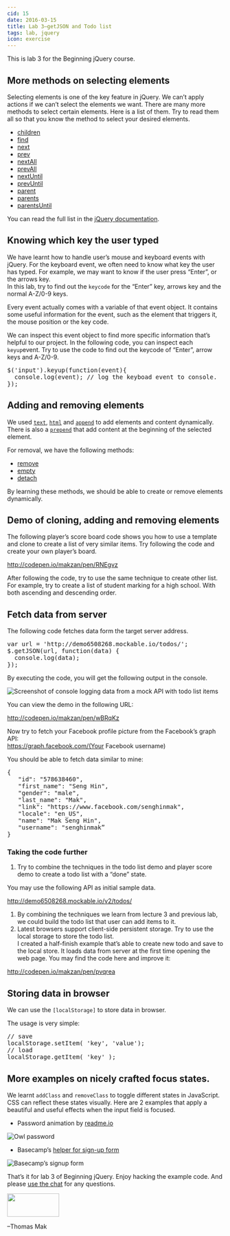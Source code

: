 ```yaml
---
cid: 15
date: 2016-03-15
title: Lab 3—getJSON and Todo list
tags: lab, jquery
icon: exercise
---
```



<p>This is lab 3 for the Beginning jQuery course.
</p>
<h2>More methods on selecting elements</h2>
<p>Selecting elements is one of the key feature in jQuery. We can’t apply actions if we can’t select the elements we want. There are many more methods to select certain elements. Here is a list of them. Try to read them all so that you know the method to select your desired elements.
</p>
<ul>
	<li><a href="http://api.jquery.com/children">children</a></li>
	<li><a href="http://api.jquery.com/find">find</a></li>
	<li><a href="http://api.jquery.com/next">next</a></li>
	<li><a href="http://api.jquery.com/prev">prev</a></li>
	<li><a href="http://api.jquery.com/nextAll">nextAll</a></li>
	<li><a href="http://api.jquery.com/prevAll">prevAll</a></li>
	<li><a href="http://api.jquery.com/nextUntil">nextUntil</a></li>
	<li><a href="http://api.jquery.com/prevUntil">prevUntil</a></li>
	<li><a href="http://api.jquery.com/parent">parent</a></li>
	<li><a href="http://api.jquery.com/parents">parents</a></li>
	<li><a href="http://api.jquery.com/parentsUntil">parentsUntil</a></li>
</ul>
<p>You can read the full list in the <a href="http://api.jquery.com/category/traversing/tree-traversal/">jQuery documentation</a>.
</p>
<h2>Knowing which key the user typed</h2>
<p>We have learnt how to handle user’s mouse and keyboard events with jQuery. For the keyboard event, we often need to know what key the user has typed. For example, we may want to know if the user press “Enter”, or the arrows key. <br>In this lab, try to find out the <code>keycode</code> for the “Enter” key, arrows key and the normal A-Z/0-9 keys.
</p>
<p>Every event actually comes with a variable of that event object. It contains some useful information for the event, such as the element that triggers it, the mouse position or the key code.
</p>
<p>We can inspect this event object to find more specific information that’s helpful to our project. In the following code, you can inspect each <code>keyup</code>event. Try to use the code to find out the keycode of “Enter”, arrow keys and A-Z/0-9.
</p>
<pre>$('input').keyup(function(event){
  console.log(event); // log the keyboad event to console.
});
</pre>
<h2>Adding and removing elements</h2>
<p>We used <a href="http://api.jquery.com/text"><code>text</code></a>, <a href="http://api.jquery.com/html"><code>html</code></a> and <a href="http://api.jquery.com/append"><code>append</code></a> to add elements and content dynamically. There is also a <a href="http://api.jquery.com/prepend"><code>prepend</code></a> that add content at the beginning of the selected element.
</p>
<p>For removal, we have the following methods:
</p>
<ul>
	<li><a href="http://api.jquery.com/remove">remove</a></li>
	<li><a href="http://api.jquery.com/empty">empty</a></li>
	<li><a href="http://api.jquery.com/detach">detach</a></li>
</ul>
<p>By learning these methods, we should be able to create or remove elements dynamically.
</p>
<h2>Demo of cloning, adding and removing elements</h2>
<p>The following player’s score board code shows you how to use a template and clone to create a list of very similar items. Try following the code and create your own player’s board.
</p>
<p><a href="http://codepen.io/makzan/pen/RNEgvz">http://codepen.io/makzan/pen/RNEgvz</a>
</p>
<p>After following the code, try to use the same technique to create other list. For example, try to create a list of student marking for a high school. With both ascending and descending order.
</p>
<h2>Fetch data from server</h2>
<p>The following code fetches data form the target server address.
</p>
<pre>var url = 'http://demo6508268.mockable.io/todos/';
$.getJSON(url, function(data) {
  console.log(data);
});
</pre>
<p>By executing the code, you will get the following output in the console.
</p>
<p><img src="https://s3.amazonaws.com/f.cl.ly/items/3r1o2w1e1J160W0r1P1R/Screen%20Shot%202015-03-20%20at%204.20.49%20PM.png?v=89bb51dd" alt="Screenshot of console logging data from a mock API with todo list items">
</p>
<p>You can view the demo in the following URL:
</p>
<p><a href="http://codepen.io/makzan/pen/wBRqKz">http://codepen.io/makzan/pen/wBRqKz</a>
</p>
<p>Now try to fetch your Facebook profile picture from the Facebook’s graph API: <br><a href="https://graph.facebook.com/(Your">https://graph.facebook.com/(Your</a> Facebook username)
</p>
<p>You should be able to fetch data similar to mine:
</p>
<pre>{
   "id": "578638460",
   "first_name": "Seng Hin",
   "gender": "male",
   "last_name": "Mak",
   "link": "https://www.facebook.com/senghinmak",
   "locale": "en_US",
   "name": "Mak Seng Hin",
   "username": "senghinmak”
}
</pre>
<h3>Taking the code further</h3>
<ol>
	<li>Try to combine the techniques in the todo list demo and player score demo to create a todo list with a “done” state.</li>
</ol>
<p>  You may use the following API as initial sample data.
</p>
<p><a href="http://demo6508268.mockable.io/v2/todos/">http://demo6508268.mockable.io/v2/todos/</a>
</p>
<ol>
	<li>By combining the techniques we learn from lecture 3 and previous lab, we could build the todo list that user can add items to it.</li>
	<li>Latest browsers support client-side persistent storage. Try to use the local storage to store the todo list.<br>I created a half-finish example that’s able to create new todo and save to the local store. It loads data from server at the first time opening the web page. You may find the code here and improve it:</li>
</ol>
<p><a href="http://codepen.io/makzan/pen/pvqrea">http://codepen.io/makzan/pen/pvqrea</a>
</p>
<h2>Storing data in browser</h2>
<p>We can use the <code>[localStorage]</code> to store data in browser.
</p>
<p>The usage is very simple:
</p>
<pre>// save
localStorage.setItem( 'key', 'value');
// load
localStorage.getItem( 'key' );
</pre>
<h2>More examples on nicely crafted focus states.</h2>
<p>We learnt <code>addClass</code> and <code>removeClass</code> to toggle different states in JavaScript. CSS can reflect these states visually. Here are 2 examples that apply a beautiful and useful effects when the input field is focused.
</p>
<ul>
	<li>Password animation by <a href="https://dash.readme.io/login">readme.io</a></li>
</ul>
<p><img src="https://s3.amazonaws.com/f.cl.ly/items/2N2o3z292e2H2v3N4405/bloggif_545f1c6649795.gif?v=64809161" alt="Owl password">
</p>
<ul>
	<li>Basecamp’s <a href="https://basecamp.com/start">helper for sign-up form</a></li>
</ul>
<p><img src="https://s3.amazonaws.com/f.cl.ly/items/0t1c2l180r2n1T1E0y2F/bloggif_545f1f6d3a5c4.gif?v=bd41784f" alt="Basecamp’s signup form">
</p>
<p>That’s it for lab 3 of Beginning jQuery. Enjoy hacking the example code. And please <a href='#open-chat'>use the chat</a> for any questions.
</p>


<p><img src="http://mak.la/signature" width="121" height="54" style="width: 121px; height: 54px;">
</p>
<p>–Thomas Mak
</p>